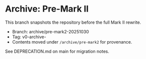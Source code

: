 # Archive: Pre-Mark II

This branch snapshots the repository before the full Mark II rewrite.

- Branch: archive/pre-mark2-20251030
- Tag: v0-archive-<commit-sha>
- Contents moved under `/archive/pre-mark2` for provenance.

See DEPRECATION.md on main for migration notes.
